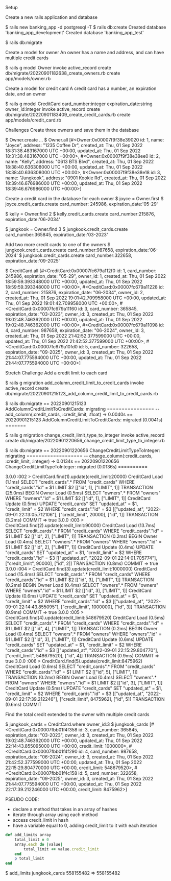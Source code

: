 Setup

Create a new rails application and database

$ rails new banking_app -d postgresql -T
$ rails db:create
    Created database 'banking_app_development'
    Created database 'banking_app_test'

$ rails db:migrate


Create a model for owner
An owner has a name and address, and can have multiple credit cards

$ rails g model Owner
      invoke  active_record
      create    db/migrate/20220901182638_create_owners.rb
      create    app/models/owner.rb


Create a model for credit card
A credit card has a number, an expiration date, and an owner

$ rails g model CreditCard card_number:integer expiration_date:string owner_id:integer
      invoke  active_record
      create    db/migrate/20220901183409_create_credit_cards.rb
      create    app/models/credit_card.rb


Challenges
Create three owners and save them in the database

$ Owner.create ...
$ Owner.all
    [#<Owner:0x00007f9f38e39020
    id: 1,
    name: "Joyce",
    address: "1235 Coffee Dr",
    created_at: Thu, 01 Sep 2022 18:31:38.483167000 UTC +00:00,
    updated_at: Thu, 01 Sep 2022 18:31:38.483167000 UTC +00:00>,
    #<Owner:0x00007f9f38e38ee0
    id: 2,
    name: "Kelly",
    address: "0613 BTS Blvd",
    created_at: Thu, 01 Sep 2022 18:38:40.636308000 UTC +00:00,
    updated_at: Thu, 01 Sep 2022 18:38:40.636308000 UTC +00:00>,
    #<Owner:0x00007f9f38e38e18
    id: 3,
    name: "Jungkook",
    address: "0901 Kookie Rd",
    created_at: Thu, 01 Sep 2022 18:39:46.676986000 UTC +00:00,
    updated_at: Thu, 01 Sep 2022 18:39:46.676986000 UTC +00:00>]

Create a credit card in the database for each owner
$ joyce = Owner.first
$ joyce.credit_cards.create card_number: 245986, expiration_date:'05-29'

$ kelly = Owner.find 2
$ kelly.credit_cards.create card_number:215876, expiration_date:'06-2034'

$ jungkook = Owner.find 3
$ jungkook.credit_cards.create card_number:365845, expiration_date:'03-2023'

Add two more credit cards to one of the owners
$ jungkook.credit_cards.create card_number:987658, expiration_date:'06-2024'
$ jungkook.credit_cards.create card_number:322658, expiration_date:'09-2025'

$ CreditCard.all
    [#<CreditCard:0x00007fc679a112f0
    id: 1,
    card_number: 245986,
    expiration_date: "05-29",
    owner_id: 1,
    created_at:
    Thu, 01 Sep 2022 18:59:59.393348000 UTC +00:00,
    updated_at:
    Thu, 01 Sep 2022 18:59:59.393348000 UTC +00:00>,
    #<CreditCard:0x00007fc679a11228
    id: 2,
    card_number: 215876,
    expiration_date: "06-2034",
    owner_id: 2,
    created_at:
    Thu, 01 Sep 2022 19:01:42.709958000 UTC +00:00,
    updated_at:
    Thu, 01 Sep 2022 19:01:42.709958000 UTC +00:00>,
    #<CreditCard:0x00007fc679a11160
    id: 3,
    card_number: 365845,
    expiration_date: "03-2023",
    owner_id: 3,
    created_at:
    Thu, 01 Sep 2022 19:02:48.746362000 UTC +00:00,
    updated_at:
    Thu, 01 Sep 2022 19:02:48.746362000 UTC +00:00>,
    #<CreditCard:0x00007fc679a11098
    id: 4,
    card_number: 987658,
    expiration_date: "06-2024",
    owner_id: 3,
    created_at:
    Thu, 01 Sep 2022 21:42:52.377599000 UTC +00:00,
    updated_at:
    Thu, 01 Sep 2022 21:42:52.377599000 UTC +00:00>,
    #<CreditCard:0x00007fc679a10fd0
    id: 5,
    card_number: 322658,
    expiration_date: "09-2025",
    owner_id: 3,
    created_at:
    Thu, 01 Sep 2022 21:44:07.775594000 UTC +00:00,
    updated_at:
    Thu, 01 Sep 2022 21:44:07.775594000 UTC +00:00>]

Stretch Challenge
Add a credit limit to each card

$ rails g migration add_column_credit_limit_to_credit_cards
      invoke  active_record
      create    db/migrate/20220901215123_add_column_credit_limit_to_credit_cards.rb

$ rails db:migrate
    == 20220901215123 AddColumnCreditLimitToCreditCards: migrating ================
    -- add_column(:credit_cards, :credit_limit, :float)
    -> 0.0040s
    == 20220901215123 AddColumnCreditLimitToCreditCards: migrated (0.0041s) =======

$ rails g migration change_credit_limit_type_to_integer
      invoke  active_record
      create    db/migrate/20220901220656_change_credit_limit_type_to_integer.rb

$ rails db:migrate
    == 20220901220656 ChangeCreditLimitTypeToInteger: migrating ===================
    -- change_column(:credit_cards, :credit_limit, :integer)
    -> 0.0134s
    == 20220901220656 ChangeCreditLimitTypeToInteger: migrated (0.0136s) ==========

3.0.0 :002 > CreditCard.find(1).update(credit_limit:20000)
  CreditCard Load (1.1ms)  SELECT "credit_cards".* FROM "credit_cards" WHERE "credit_cards"."id" = $1 LIMIT $2  [["id", 1], ["LIMIT", 1]]
  TRANSACTION (25.0ms)  BEGIN
  Owner Load (0.5ms)  SELECT "owners".* FROM "owners" WHERE "owners"."id" = $1 LIMIT $2  [["id", 1], ["LIMIT", 1]]
  CreditCard Update (0.5ms)  UPDATE "credit_cards" SET "updated_at" = $1, "credit_limit" = $2 WHERE "credit_cards"."id" = $3  [["updated_at", "2022-09-01 22:13:05.712106"], ["credit_limit", 20000], ["id", 1]]
  TRANSACTION (3.2ms)  COMMIT
 => true
3.0.0 :003 > CreditCard.find(2).update(credit_limit:90000)
  CreditCard Load (13.7ms)  SELECT "credit_cards".* FROM "credit_cards" WHERE "credit_cards"."id" = $1 LIMIT $2  [["id", 2], ["LIMIT", 1]]
  TRANSACTION (0.2ms)  BEGIN
  Owner Load (0.4ms)  SELECT "owners".* FROM "owners" WHERE "owners"."id" = $1 LIMIT $2  [["id", 2], ["LIMIT", 1]]
  CreditCard Update (0.4ms)  UPDATE "credit_cards" SET "updated_at" = $1, "credit_limit" = $2 WHERE "credit_cards"."id" = $3  [["updated_at", "2022-09-01 22:14:01.705774"], ["credit_limit", 90000], ["id", 2]]
  TRANSACTION (0.8ms)  COMMIT
 => true
3.0.0 :004 > CreditCard.find(3).update(credit_limit:1000000)
  CreditCard Load (15.4ms)  SELECT "credit_cards".* FROM "credit_cards" WHERE "credit_cards"."id" = $1 LIMIT $2  [["id", 3], ["LIMIT", 1]]
  TRANSACTION (0.2ms)  BEGIN
  Owner Load (0.4ms)  SELECT "owners".* FROM "owners" WHERE "owners"."id" = $1 LIMIT $2  [["id", 3], ["LIMIT", 1]]
  CreditCard Update (0.6ms)  UPDATE "credit_cards" SET "updated_at" = $1, "credit_limit" = $2 WHERE "credit_cards"."id" = $3  [["updated_at", "2022-09-01 22:14:43.855095"], ["credit_limit", 1000000], ["id", 3]]
  TRANSACTION (0.9ms)  COMMIT
 => true
3.0.0 :005 > CreditCard.find(4).update(credit_limit:548679520)
  CreditCard Load (0.5ms)  SELECT "credit_cards".* FROM "credit_cards" WHERE "credit_cards"."id" = $1 LIMIT $2  [["id", 4], ["LIMIT", 1]]
  TRANSACTION (0.2ms)  BEGIN
  Owner Load (0.4ms)  SELECT "owners".* FROM "owners" WHERE "owners"."id" = $1 LIMIT $2  [["id", 3], ["LIMIT", 1]]
  CreditCard Update (0.6ms)  UPDATE "credit_cards" SET "updated_at" = $1, "credit_limit" = $2 WHERE "credit_cards"."id" = $3  [["updated_at", "2022-09-01 22:15:29.804770"], ["credit_limit", 548679520], ["id", 4]]
  TRANSACTION (0.9ms)  COMMIT
 => true
3.0.0 :006 > CreditCard.find(5).update(credit_limit:8475962)
  CreditCard Load (0.6ms)  SELECT "credit_cards".* FROM "credit_cards" WHERE "credit_cards"."id" = $1 LIMIT $2  [["id", 5], ["LIMIT", 1]]
  TRANSACTION (0.2ms)  BEGIN
  Owner Load (0.4ms)  SELECT "owners".* FROM "owners" WHERE "owners"."id" = $1 LIMIT $2  [["id", 3], ["LIMIT", 1]]
  CreditCard Update (0.5ms)  UPDATE "credit_cards" SET "updated_at" = $1, "credit_limit" = $2 WHERE "credit_cards"."id" = $3  [["updated_at", "2022-09-01 22:17:39.212246"], ["credit_limit", 8475962], ["id", 5]]
  TRANSACTION (0.6ms)  COMMIT


Find the total credit extended to the owner with multiple credit cards

$ jungkook_cards = CreditCard.where owner_id:3
$ jungkook_cards
    [#<CreditCard:0x00007fbb01f4f358
    id: 3,
    card_number: 365845,
    expiration_date: "03-2023",
    owner_id: 3,
    created_at: Thu, 01 Sep 2022 19:02:48.746362000 UTC +00:00,
    updated_at: Thu, 01 Sep 2022 22:14:43.855095000 UTC +00:00,
    credit_limit: 1000000>,
    #<CreditCard:0x00007fbb01f4f290
    id: 4,
    card_number: 987658,
    expiration_date: "06-2024",
    owner_id: 3,
    created_at: Thu, 01 Sep 2022 21:42:52.377599000 UTC +00:00,
    updated_at: Thu, 01 Sep 2022 22:15:29.804770000 UTC +00:00,
    credit_limit: 548679520>,
    #<CreditCard:0x00007fbb01f4c158
    id: 5,
    card_number: 322658,
    expiration_date: "09-2025",
    owner_id: 3,
    created_at: Thu, 01 Sep 2022 21:44:07.775594000 UTC +00:00,
    updated_at: Thu, 01 Sep 2022 22:17:39.212246000 UTC +00:00,
    credit_limit: 8475962>]

PSEUDO CODE:
- declare a method that takes in an array of hashes
- iterate through array using each method
- access credit_limit in hash
- have a variable equal to 0, adding credit_limit to it with each iteration

```ruby
def add_limits array
    total_limit = 0
    array.each do |value|
        total_limit += value.credit_limit
    end
    p total_limit
end
```
$ add_limits jungkook_cards
    558155482
    => 558155482
